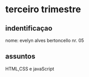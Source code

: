 # terceiro trimestre 

## indentificaçao
nome: evelyn alves bertoncello nr. 05

## assuntos 
HTML,CSS e javaScript
